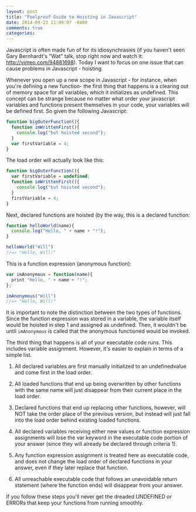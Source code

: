 ```yaml
---
layout: post
title: "Foolproof Guide to Hoisting in Javascript"
date: 2014-09-23 11:09:07 -0400
comments: true
categories: 
---
```

Javascript is often made fun of for its idiosynchrasies (if you haven't seen Gary Bernhardt's "Wat" talk, stop right now and watch it: http://vimeo.com/94881698). Today I want to focus on one issue that can cause problems in Javascript - hoisting.

<!--More-->

Whenever you open up a new scope in Javascript - for instance, when you're defining a new function- the first thing that happens is a clearing out of memory space for all variables, which it initializes as undefined. This concept can be strange because no matter what order your javascript variables and functions present themselves in your code, your variables will be defined first. So given the following Javascript:
```javascript
function bigOuterFunction(){
  function imWrittenFirst(){
    console.log("but hoisted second");
  }
  var firstVariable = 4;
}
```
The load order will actually look like this:
```javascript
function bigOuterFunction(){
  var firstVariable = undefined;
  function imWrittenFirst(){
    console.log("but hoisted second");
  }
  firstVariable = 4;
}
```
Next, declared functions are hoisted (by the way, this is a declared function:
```javascript
function helloWorld(name){
  console.log("Hello, " + name + "!");
}

helloWorld("Will")
//=> "Hello, Will!"
```
This is a function expression (anonymous function):
```javascript
var imAnonymous = function(name){
  print "Hello, " + name + "!";
};

imAnonymous("Will")
//=> "Hello, Will!"
```
It is important to note the distinction between the two types of functions. Since the function expression was stored in a variable, the variable itself would be hoisted in step 1 and assigned as undefined. Then, it wouldn't be until `imAnonymous` is called that the anonymous functioned would be invoked.

The third thing that happens is all of your executable code runs. This includes variable assignment. However, it's easier to explain in terms of a simple list.

1) All declared variables are first manually initialized to an undefinedvalue and come first in the load order.

2) All loaded functions that end up being overwritten by other functions with the same name will just disappear from their current place in the load order.

3) Declared functions that end up replacing other functions, however, will NOT take the order place of the previous version, but instead will just fall into the load order behind existing loaded functions.

4) All declared variables receiving either new values or function expression assignments will lose the var keyword in the executable code portion of your answer (since they will already be declared through criteria 1).

5) Any function expression assignment is treated here as executable code, and does not change the load order of declared functions in your answer, even if they later replace that function.

6) All unreachable executable code that follows an unavoidable return statement (where the function ends) will disappear from your answer.

If you follow these steps you'll never get the dreaded UNDEFINED or ERRORs that keep your functions from running smoothly.
